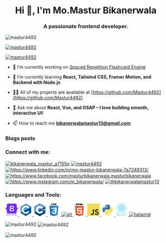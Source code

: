 <h1 align="center">Hi 👋, I'm Mo.Mastur Bikanerwala</h1>
<h3 align="center">A passionate frontend developer.</h3>

<p align="left"> <img src="https://komarev.com/ghpvc/?username=mastur4492&label=Profile%20views&color=0e75b6&style=flat" alt="mastur4492" /> </p>

<p align="left"> <a href="https://github.com/ryo-ma/github-profile-trophy"><img src="https://github-profile-trophy.vercel.app/?username=mastur4492" alt="mastur4492" /></a> </p>

<p align="left"> <a href="https://twitter.com/mastur4492" target="blank"><img src="https://img.shields.io/twitter/follow/mastur4492?logo=twitter&style=for-the-badge" alt="mastur4492" /></a> </p>

- 🔭 I’m currently working on [Spaced Repetition Flashcard Engine](https://mastur4492.github.io/FlashCard/)

- 🌱 I’m currently learning **React, Tailwind CSS, Framer Motion, and Backend with Node.js**

- 👨‍💻 All of my projects are available at [https://github.com/Mastur4492](https://github.com/Mastur4492)

- 💬 Ask me about **React, Vue, and GSAP – I love building smooth, interactive UI!**

- 📫 How to reach me **bikanerwalamastur13@gmail.com**

### Blogs posts
<!-- BLOG-POST-LIST:START -->
<!-- BLOG-POST-LIST:END -->

<h3 align="left">Connect with me:</h3>
<p align="left">
<a href="https://dev.to/bikanerwala_mastur_a7155e" target="blank"><img align="center" src="https://raw.githubusercontent.com/rahuldkjain/github-profile-readme-generator/master/src/images/icons/Social/devto.svg" alt="bikanerwala_mastur_a7155e" height="30" width="40" /></a>
<a href="https://twitter.com/mastur4492" target="blank"><img align="center" src="https://raw.githubusercontent.com/rahuldkjain/github-profile-readme-generator/master/src/images/icons/Social/twitter.svg" alt="mastur4492" height="30" width="40" /></a>
<a href="https://linkedin.com/in/https://www.linkedin.com/in/mo-mastur-bikanerwala-7a7249313/" target="blank"><img align="center" src="https://raw.githubusercontent.com/rahuldkjain/github-profile-readme-generator/master/src/images/icons/Social/linked-in-alt.svg" alt="https://www.linkedin.com/in/mo-mastur-bikanerwala-7a7249313/" height="30" width="40" /></a>
<a href="https://fb.com/https://www.facebook.com/masturbikanerwala.masturbikanerwala" target="blank"><img align="center" src="https://raw.githubusercontent.com/rahuldkjain/github-profile-readme-generator/master/src/images/icons/Social/facebook.svg" alt="https://www.facebook.com/masturbikanerwala.masturbikanerwala" height="30" width="40" /></a>
<a href="https://instagram.com/https://www.instagram.com/m_bikanerwala/" target="blank"><img align="center" src="https://raw.githubusercontent.com/rahuldkjain/github-profile-readme-generator/master/src/images/icons/Social/instagram.svg" alt="https://www.instagram.com/m_bikanerwala/" height="30" width="40" /></a>
<a href="https://medium.com/@bikanerwalamastur13" target="blank"><img align="center" src="https://raw.githubusercontent.com/rahuldkjain/github-profile-readme-generator/master/src/images/icons/Social/medium.svg" alt="@bikanerwalamastur13" height="30" width="40" /></a>
</p>

<h3 align="left">Languages and Tools:</h3>
<p align="left"> <a href="https://getbootstrap.com" target="_blank" rel="noreferrer"> <img src="https://raw.githubusercontent.com/devicons/devicon/master/icons/bootstrap/bootstrap-plain-wordmark.svg" alt="bootstrap" width="40" height="40"/> </a> <a href="https://www.cprogramming.com/" target="_blank" rel="noreferrer"> <img src="https://raw.githubusercontent.com/devicons/devicon/master/icons/c/c-original.svg" alt="c" width="40" height="40"/> </a> <a href="https://www.w3schools.com/cpp/" target="_blank" rel="noreferrer"> <img src="https://raw.githubusercontent.com/devicons/devicon/master/icons/cplusplus/cplusplus-original.svg" alt="cplusplus" width="40" height="40"/> </a> <a href="https://www.w3schools.com/css/" target="_blank" rel="noreferrer"> <img src="https://raw.githubusercontent.com/devicons/devicon/master/icons/css3/css3-original-wordmark.svg" alt="css3" width="40" height="40"/> </a> <a href="https://git-scm.com/" target="_blank" rel="noreferrer"> <img src="https://www.vectorlogo.zone/logos/git-scm/git-scm-icon.svg" alt="git" width="40" height="40"/> </a> <a href="https://www.w3.org/html/" target="_blank" rel="noreferrer"> <img src="https://raw.githubusercontent.com/devicons/devicon/master/icons/html5/html5-original-wordmark.svg" alt="html5" width="40" height="40"/> </a> <a href="https://developer.mozilla.org/en-US/docs/Web/JavaScript" target="_blank" rel="noreferrer"> <img src="https://raw.githubusercontent.com/devicons/devicon/master/icons/javascript/javascript-original.svg" alt="javascript" width="40" height="40"/> </a> <a href="https://www.python.org" target="_blank" rel="noreferrer"> <img src="https://raw.githubusercontent.com/devicons/devicon/master/icons/python/python-original.svg" alt="python" width="40" height="40"/> </a> <a href="https://reactjs.org/" target="_blank" rel="noreferrer"> <img src="https://raw.githubusercontent.com/devicons/devicon/master/icons/react/react-original-wordmark.svg" alt="react" width="40" height="40"/> </a> <a href="https://tailwindcss.com/" target="_blank" rel="noreferrer"> <img src="https://www.vectorlogo.zone/logos/tailwindcss/tailwindcss-icon.svg" alt="tailwind" width="40" height="40"/> </a> </p>

<p><img align="left" src="https://github-readme-stats.vercel.app/api/top-langs?username=mastur4492&show_icons=true&locale=en&layout=compact" alt="mastur4492" /></p>

<p>&nbsp;<img align="center" src="https://github-readme-stats.vercel.app/api?username=mastur4492&show_icons=true&locale=en" alt="mastur4492" /></p>

<p><img align="center" src="https://github-readme-streak-stats.herokuapp.com/?user=mastur4492&" alt="mastur4492" /></p>
